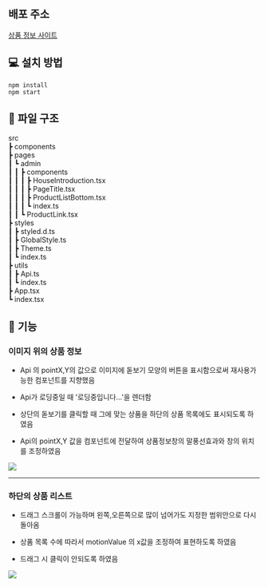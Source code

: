 ## 배포 주소

<a target="_blank" href="https://d35qd7o8jcwgej.cloudfront.net/">상품 정보 사이트</a>

## 💻 설치 방법

    npm install
    npm start

## 📂 파일 구조

src  
 ┣ components  
 ┣ pages  
 ┃ ┗ admin  
 ┃ ┃ ┣ components  
 ┃ ┃ ┃ ┣ HouseIntroduction.tsx  
 ┃ ┃ ┃ ┣ PageTitle.tsx  
 ┃ ┃ ┃ ┣ ProductListBottom.tsx  
 ┃ ┃ ┃ ┗ index.ts  
 ┃ ┃ ┗ ProductLink.tsx  
 ┣ styles  
 ┃ ┣ styled.d.ts  
 ┃ ┣ GlobalStyle.ts  
 ┃ ┣ Theme.ts  
 ┃ ┗ index.ts  
 ┣ utils  
 ┃ ┣ Api.ts  
 ┃ ┗ index.ts  
 ┣ App.tsx  
 ┗ index.tsx

## 📝 기능

### 이미지 위의 상품 정보

- Api 의 pointX,Y의 값으로 이미지에 돋보기 모양의 버튼을 표시함으로써 재사용가능한 컴포넌트를 지향했음

- Api가 로딩중일 때 '로딩중입니다...'을 렌더함

- 상단의 돋보기를 클릭할 때 그에 맞는 상품을 하단의 상품 목록에도 표시되도록 하였음

- Api의 pointX,Y 값을 컴포넌트에 전달하여 상품정보창의 말풍선효과와 창의 위치를 조정하였음

<img src="https://user-images.githubusercontent.com/80146176/152396012-efb727dc-baf8-418c-9d76-de4069a06951.gif"/>

---

### 하단의 상품 리스트

- 드래그 스크롤이 가능하며 왼쪽,오른쪽으로 많이 넘어가도 지정한 범위안으로 다시 돌아옴

- 상품 목록 수에 따라서 motionValue 의 x값을 조정하여 표현하도록 하였음

- 드래그 시 클릭이 안되도록 하였음

<img src="https://user-images.githubusercontent.com/80146176/152396427-a0249569-304f-42af-acda-99132150f22c.gif"/>

